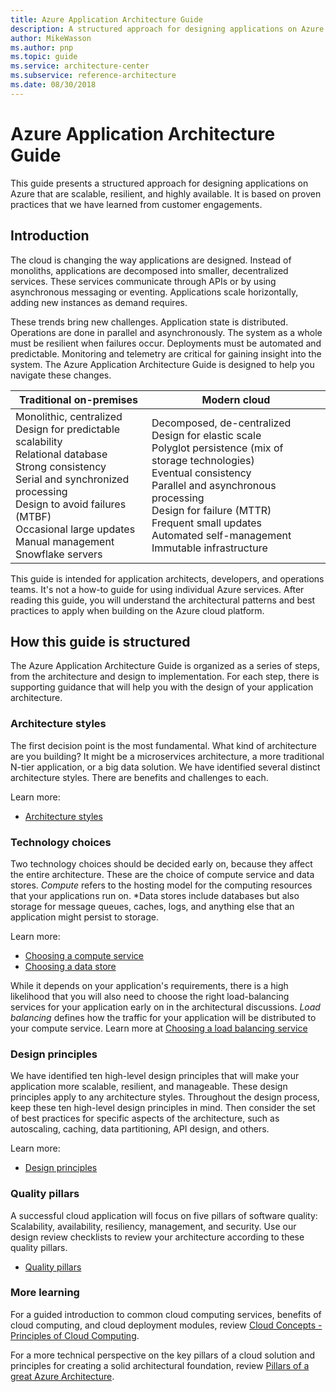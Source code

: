 ```yaml
---
title: Azure Application Architecture Guide
description: A structured approach for designing applications on Azure that are scalable, resilient, and highly available
author: MikeWasson
ms.author: pnp
ms.topic: guide
ms.service: architecture-center
ms.subservice: reference-architecture
ms.date: 08/30/2018
---
```


# Azure Application Architecture Guide

This guide presents a structured approach for designing applications on Azure that are scalable, resilient, and highly available. It is based on proven practices that we have learned from customer engagements.

## Introduction

The cloud is changing the way applications are designed. Instead of monoliths, applications are decomposed into smaller, decentralized services. These services communicate through APIs or by using asynchronous messaging or eventing. Applications scale horizontally, adding new instances as demand requires.

These trends bring new challenges. Application state is distributed. Operations are done in parallel and asynchronously. The system as a whole must be resilient when failures occur. Deployments must be automated and predictable. Monitoring and telemetry are critical for gaining insight into the system. The Azure Application Architecture Guide is designed to help you navigate these changes.

<!-- markdownlint-disable MD033 -->

<table>
<thead>
    <tr><th>Traditional on-premises</th><th>Modern cloud</th></tr>
</thead>
<tbody>
<tr><td>Monolithic, centralized<br/>
Design for predictable scalability<br/>
Relational database<br/>
Strong consistency<br/>
Serial and synchronized processing<br/>
Design to avoid failures (MTBF)<br/>
Occasional large updates<br/>
Manual management<br/>
Snowflake servers</td>
<td>
Decomposed, de-centralized<br/>
Design for elastic scale<br/>
Polyglot persistence (mix of storage technologies)<br/>
Eventual consistency<br/>
Parallel and asynchronous processing<br/>
Design for failure (MTTR)<br/>
Frequent small updates<br/>
Automated self-management<br/>
Immutable infrastructure<br/>
</td>
</tbody>
</table>

<!-- markdownlint-enable MD033 -->

This guide is intended for application architects, developers, and operations teams. It's not a how-to guide for using individual Azure services. After reading this guide, you will understand the architectural patterns and best practices to apply when building on the Azure cloud platform.

## How this guide is structured

The Azure Application Architecture Guide is organized as a series of steps, from the architecture and design to implementation. For each step, there is supporting guidance that will help you with the design of your application architecture.

### Architecture styles

The first decision point is the most fundamental. What kind of architecture are you building? It might be a microservices architecture, a more traditional N-tier application, or a big data solution. We have identified several distinct architecture styles. There are benefits and challenges to each.

Learn more:

- [Architecture styles](./architecture-styles/index.md)

### Technology choices

Two technology choices should be decided early on, because they affect the entire architecture. These are the choice of compute service and data stores. *Compute* refers to the hosting model for the computing resources that your applications run on. *Data stores include databases but also storage for message queues, caches, logs, and anything else that an application might persist to storage.

Learn more:

- [Choosing a compute service](./technology-choices/compute-overview.md)
- [Choosing a data store](./technology-choices/data-store-overview.md)

While it depends on your application's requirements, there is a high likelihood that you will also need to choose the right load-balancing services for your application early on in the architectural discussions. *Load balancing* defines how the traffic for your application will be distributed to your compute service. Learn more at [Choosing a load balancing service](./technology-choices/load-balancing-overview.md)

### Design principles

We have identified ten high-level design principles that will make your application more scalable, resilient, and manageable. These design principles apply to any architecture styles. Throughout the design process, keep these ten high-level design principles in mind. Then consider the set of best practices for specific aspects of the architecture, such as autoscaling, caching, data partitioning, API design, and others.

Learn more:

- [Design principles](./design-principles/index.md)

### Quality pillars

A successful cloud application will focus on five pillars of software quality: Scalability, availability, resiliency, management, and security. Use our design review checklists to review your architecture according to these quality pillars.

- [Quality pillars](./pillars.md)

### More learning

For a guided introduction to common cloud computing services, benefits of cloud computing, and cloud deployment modules, review [Cloud Concepts - Principles of Cloud Computing](/learn/modules/principles-cloud-computing/).  

For a more technical perspective on the key pillars of a cloud solution and principles for creating a solid architectural foundation, review [Pillars of a great Azure Architecture](/learn/modules/pillars-of-a-great-azure-architecture).

